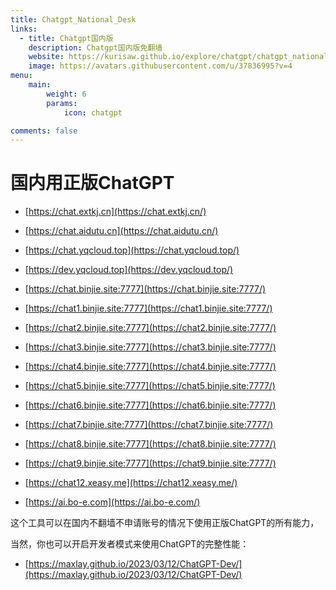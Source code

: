 ```yaml
---
title: Chatgpt_National_Desk
links:
  - title: Chatgpt国内版
    description: Chatgpt国内版免翻墙
    website: https://kurisaw.github.io/explore/chatgpt/chatgpt_national_desk
    image: https://avatars.githubusercontent.com/u/37836995?v=4
menu:
    main: 
        weight: 6
        params:
            icon: chatgpt

comments: false
---
```


# 国内用正版ChatGPT

* [https://chat.extkj.cn](https://chat.extkj.cn/)
* [https://chat.aidutu.cn](https://chat.aidutu.cn/)
* [https://chat.yqcloud.top](https://chat.yqcloud.top/)

* [https://dev.yqcloud.top](https://dev.yqcloud.top/)

* [https://chat.binjie.site:7777](https://chat.binjie.site:7777/)

* [https://chat1.binjie.site:7777](https://chat1.binjie.site:7777/)

* [https://chat2.binjie.site:7777](https://chat2.binjie.site:7777/)

* [https://chat3.binjie.site:7777](https://chat3.binjie.site:7777/)

* [https://chat4.binjie.site:7777](https://chat4.binjie.site:7777/)

* [https://chat5.binjie.site:7777](https://chat5.binjie.site:7777/)

* [https://chat6.binjie.site:7777](https://chat6.binjie.site:7777/)

* [https://chat7.binjie.site:7777](https://chat7.binjie.site:7777/)

* [https://chat8.binjie.site:7777](https://chat8.binjie.site:7777/)

* [https://chat9.binjie.site:7777](https://chat9.binjie.site:7777/)

* [https://chat12.xeasy.me](https://chat12.xeasy.me/)

* [https://ai.bo-e.com](https://ai.bo-e.com/)

这个工具可以在国内不翻墙不申请账号的情况下使用正版ChatGPT的所有能力，

当然，你也可以开启开发者模式来使用ChatGPT的完整性能：

* [https://maxlay.github.io/2023/03/12/ChatGPT-Dev/](https://maxlay.github.io/2023/03/12/ChatGPT-Dev/)
